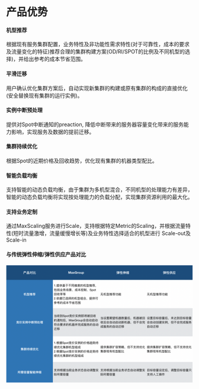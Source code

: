 # 产品优势

#### 机型推荐

根据现有服务集群配置，业务特性及非功能性需求特性(对于可靠性，成本的要求及流量变化的特征)推荐合理的集群构建方案(OD/RI/SPOT的比例及不同机型的选择)，并给出参考的成本节省范围。

#### 平滑迁移

用户确认优化集群方案后，自动实现新集群的构建或原有集群的构成的直接优化(安全替换现有集群的运行实例)。

#### 实例中断预处理

提供对Spot中断通知的preaction, 降低中断带来的服务器容量变化带来的服务能力影响，实现服务及数据的提前迁移。

#### 集群持续优化

根据Spot的近期价格及回收趋势，优化现有集群的机器类型配比。

#### 智能负载均衡

支持智能的动态负载均衡，由于集群为多机型混合，不同机型的处理能力有差异，智能的动态负载均衡将实现按处理能力的负载分配，实现集群资源利用的最大化。

#### 支持业务定制

通过MaxScaling服务进行Scale，支持根据特定Metric的Scaling，并根据流量特性(短时流量激增，流量缓慢增⻓等)及业务特性选择适合的机型进行 Scale-out及Scale-in



#### 与传统弹性伸缩/弹性供应产品对比

![](<../../.gitbook/assets/image (82).png>)
